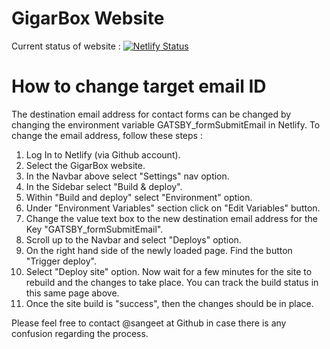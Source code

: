 # GigarBox Website
Current status of website :
[![Netlify Status](https://api.netlify.com/api/v1/badges/e578c429-1453-4722-a8aa-273c6b7ced45/deploy-status)](https://app.netlify.com/sites/gigarbox-prod/deploys)

# How to change target email ID 
The destination email address for contact forms can be changed by changing the environment variable GATSBY_formSubmitEmail in Netlify. To change the email address, follow these steps : 

1. Log In to Netlify (via Github account).
2. Select the GigarBox website.
3. In the Navbar above select "Settings" nav option.
4. In the Sidebar select "Build & deploy".
5. Within "Build and deploy" select "Environment" option.
6. Under "Environment Variables" section click on "Edit Variables" button.
7. Change the value text box to the new destination email address for the Key "GATSBY_formSubmitEmail".
8. Scroll up to the Navbar and select "Deploys" option.
9. On the right hand side of the newly loaded page. Find the button "Trigger deploy".
10. Select "Deploy site" option. Now wait for a few minutes for the site to rebuild and the changes to take place. You can track the build status in this same page above.
11. Once the site build is "success", then the changes should be in place.

Please feel free to contact @sangeet at Github in case there is any confusion regarding the process.
